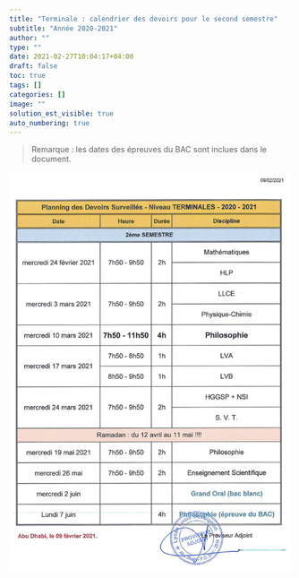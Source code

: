 ```yaml
---
title: "Terminale : calendrier des devoirs pour le second semestre"
subtitle: "Année 2020-2021"
author: ""
type: ""
date: 2021-02-27T10:04:17+04:00
draft: false
toc: true
tags: []
categories: []
image: ""
solution_est_visible: true
auto_numbering: true
---
```



> Remarque : les dates des épreuves du BAC sont inclues dans le document.

<img src="/pdf/DS-Terminales-2eme-semestre-2020-2021.png" alt="" width="" />